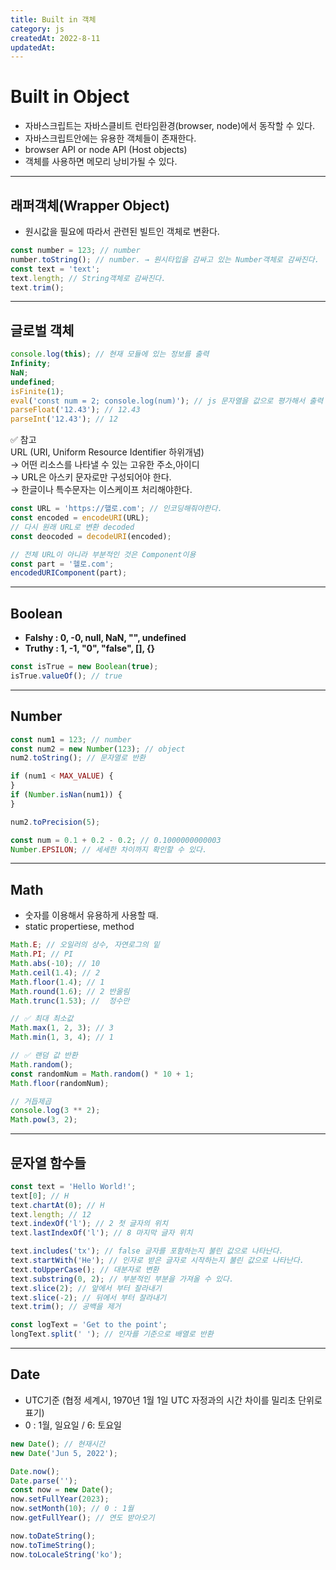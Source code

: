 ```yaml
---
title: Built in 객체
category: js
createdAt: 2022-8-11
updatedAt:
---
```


# Built in Object

- 자바스크립트는 자바스클비트 런타임환경(browser, node)에서 동작할 수 있다.
- 자바스크립트안에는 유용한 객체들이 존재한다.
- browser API or node API (Host objects)
- 객체를 사용하면 메모리 낭비가될 수 있다.

---

## 래퍼객체(Wrapper Object)

- 원시값을 필요에 따라서 관련된 빌트인 객체로 변환다.

```javascript
const number = 123; // number
number.toString(); // number. → 원시타입을 감싸고 있는 Number객체로 감싸진다.
const text = 'text';
text.length; // String객체로 감싸진다.
text.trim();
```

---

## 글로벌 객체

```javascript
console.log(this); // 현재 모듈에 있는 정보를 출력
Infinity;
NaN;
undefined;
isFinite(1);
eval('const num = 2; console.log(num)'); // js 문자열을 값으로 평가해서 출력
parseFloat('12.43'); // 12.43
parseInt('12.43'); // 12
```

✅ 참고  
URL (URI, Uniform Resource Identifier 하위개념)  
→ 어떤 리소스를 나타낼 수 있는 고유한 주소,아이디  
→ URL은 아스키 문자로만 구성되어야 한다.  
→ 한글이나 특수문자는 이스케이프 처리해야한다.

```javascript
const URL = 'https://핼로.com'; // 인코딩해줘야한다.
const encoded = encodeURI(URL);
// 다시 원래 URL로 변환 decoded
const deocoded = decodeURI(encoded);

// 전체 URL이 아니라 부분적인 것은 Component이용
const part = '헬로.com';
encodedURIComponent(part);
```

---

## Boolean

- **Falshy : 0, -0, null, NaN, "", undefined**
- **Truthy : 1, -1, "0", "false", [], {}**

```javascript
const isTrue = new Boolean(true);
isTrue.valueOf(); // true
```

---

## Number

```javascript
const num1 = 123; // number
const num2 = new Number(123); // object
num2.toString(); // 문자열로 반환

if (num1 < MAX_VALUE) {
}
if (Number.isNan(num1)) {
}

num2.toPrecision(5);

const num = 0.1 + 0.2 - 0.2; // 0.1000000000003
Number.EPSILON; // 세세한 차이까지 확인할 수 있다.
```

---

## Math

- 숫자를 이용해서 유용하게 사용할 때.
- static propertiese, method

```javascript
Math.E; // 오일러의 상수, 자연로그의 밑
Math.PI; // PI
Math.abs(-10); // 10
Math.ceil(1.4); // 2
Math.floor(1.4); // 1
Math.round(1.6); // 2 반올림
Math.trunc(1.53); //  정수만

// ✅ 최대 최소값
Math.max(1, 2, 3); // 3
Math.min(1, 3, 4); // 1

// ✅ 랜덤 값 반환
Math.random();
const randomNum = Math.random() * 10 + 1;
Math.floor(randomNum);

// 거듭제곱
console.log(3 ** 2);
Math.pow(3, 2);
```

---

## 문자열 함수들

```javascript
const text = 'Hello World!';
text[0]; // H
text.chartAt(0); // H
text.length; // 12
text.indexOf('l'); // 2 첫 글자의 위치
text.lastIndexOf('l'); // 8 마지막 글자 위치

text.includes('tx'); // false 글자를 포함하는지 불린 값으로 나타난다.
text.startWith('He'); // 인자로 받은 글자로 시작하는지 불린 값으로 나타난다.
text.toUpperCase(); // 대분자로 변환
text.substring(0, 2); // 부분적인 부분을 가져올 수 있다.
text.slice(2); // 앞에서 부터 잘라내기
text.slice(-2); // 뒤에서 부터 잘라내기
text.trim(); // 공백을 제거

const logText = 'Get to the point';
longText.split(' '); // 인자를 기준으로 배열로 반환
```

---

## Date

- UTC기준 (협정 세계시, 1970년 1월 1일 UTC 자정과의 시간 차이를 밀리초 단위로 표기)
- 0 : 1월, 일요일 / 6: 토요일

```javascript
new Date(); // 현재시간
new Date('Jun 5, 2022');

Date.now();
Date.parse('');
const now = new Date();
now.setFullYear(2023);
now.setMonth(10); // 0 : 1월
now.getFullYear(); // 연도 받아오기

now.toDateString();
now.toTimeString();
now.toLocaleString('ko');
```
